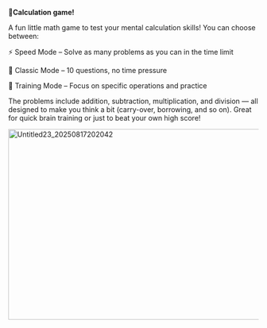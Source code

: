 **🧮Calculation game!**

A fun little math game to test your mental calculation skills!
You can choose between:

⚡ Speed Mode – Solve as many problems as you can in the time limit

🎯 Classic Mode – 10 questions, no time pressure

📘 Training Mode – Focus on specific operations and practice

The problems include addition, subtraction, multiplication, and division — all designed to make you think a bit (carry-over, borrowing, and so on). Great for quick brain training or just to beat your own high score!

  <img width="512" height="384" alt="Untitled23_20250817202042" src="https://github.com/user-attachments/assets/b2dc4f06-b890-4b70-96b9-2b2108ebab4f" />
